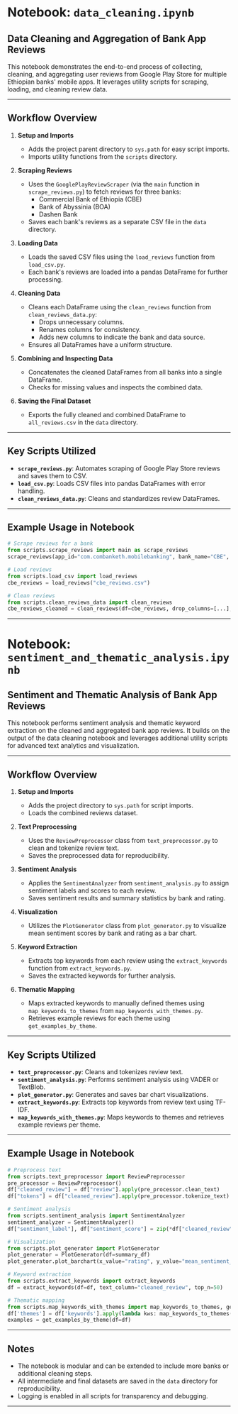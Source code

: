 # Notebook: ```data_cleaning.ipynb```
## Data Cleaning and Aggregation of Bank App Reviews

This notebook demonstrates the end-to-end process of collecting, cleaning, and aggregating user reviews from Google Play Store for multiple Ethiopian banks' mobile apps. It leverages utility scripts for scraping, loading, and cleaning review data.

---

## Workflow Overview

1. **Setup and Imports**
   - Adds the project parent directory to `sys.path` for easy script imports.
   - Imports utility functions from the `scripts` directory.

2. **Scraping Reviews**
   - Uses the `GooglePlayReviewScraper` (via the `main` function in `scrape_reviews.py`) to fetch reviews for three banks:
     - Commercial Bank of Ethiopia (CBE)
     - Bank of Abyssinia (BOA)
     - Dashen Bank
   - Saves each bank's reviews as a separate CSV file in the `data` directory.

3. **Loading Data**
   - Loads the saved CSV files using the `load_reviews` function from `load_csv.py`.
   - Each bank's reviews are loaded into a pandas DataFrame for further processing.

4. **Cleaning Data**
   - Cleans each DataFrame using the `clean_reviews` function from `clean_reviews_data.py`:
     - Drops unnecessary columns.
     - Renames columns for consistency.
     - Adds new columns to indicate the bank and data source.
   - Ensures all DataFrames have a uniform structure.

5. **Combining and Inspecting Data**
   - Concatenates the cleaned DataFrames from all banks into a single DataFrame.
   - Checks for missing values and inspects the combined data.

6. **Saving the Final Dataset**
   - Exports the fully cleaned and combined DataFrame to `all_reviews.csv` in the `data` directory.

---

## Key Scripts Utilized

- **`scrape_reviews.py`**: Automates scraping of Google Play Store reviews and saves them to CSV.
- **`load_csv.py`**: Loads CSV files into pandas DataFrames with error handling.
- **`clean_reviews_data.py`**: Cleans and standardizes review DataFrames.

---

## Example Usage in Notebook

```python
# Scrape reviews for a bank
from scripts.scrape_reviews import main as scrape_reviews
scrape_reviews(app_id="com.combanketh.mobilebanking", bank_name="CBE", total_reviews=400, lang="en", file_name="cbe_reviews.csv")

# Load reviews
from scripts.load_csv import load_reviews
cbe_reviews = load_reviews("cbe_reviews.csv")

# Clean reviews
from scripts.clean_reviews_data import clean_reviews
cbe_reviews_cleaned = clean_reviews(df=cbe_reviews, drop_columns=[...], rename_columns={...}, new_columns={...})
```

---

# Notebook: ```sentiment_and_thematic_analysis.ipynb```
## Sentiment and Thematic Analysis of Bank App Reviews

This notebook performs sentiment analysis and thematic keyword extraction on the cleaned and aggregated bank app reviews. It builds on the output of the data cleaning notebook and leverages additional utility scripts for advanced text analytics and visualization.

---

## Workflow Overview

1. **Setup and Imports**
   - Adds the project directory to `sys.path` for script imports.
   - Loads the combined reviews dataset.

2. **Text Preprocessing**
   - Uses the `ReviewPreprocessor` class from `text_preprocessor.py` to clean and tokenize review text.
   - Saves the preprocessed data for reproducibility.

3. **Sentiment Analysis**
   - Applies the `SentimentAnalyzer` from `sentiment_analysis.py` to assign sentiment labels and scores to each review.
   - Saves sentiment results and summary statistics by bank and rating.

4. **Visualization**
   - Utilizes the `PlotGenerator` class from `plot_generator.py` to visualize mean sentiment scores by bank and rating as a bar chart.

5. **Keyword Extraction**
   - Extracts top keywords from each review using the `extract_keywords` function from `extract_keywords.py`.
   - Saves the extracted keywords for further analysis.

6. **Thematic Mapping**
   - Maps extracted keywords to manually defined themes using `map_keywords_to_themes` from `map_keywords_with_themes.py`.
   - Retrieves example reviews for each theme using `get_examples_by_theme`.

---

## Key Scripts Utilized

- **`text_preprocessor.py`**: Cleans and tokenizes review text.
- **`sentiment_analysis.py`**: Performs sentiment analysis using VADER or TextBlob.
- **`plot_generator.py`**: Generates and saves bar chart visualizations.
- **`extract_keywords.py`**: Extracts top keywords from review text using TF-IDF.
- **`map_keywords_with_themes.py`**: Maps keywords to themes and retrieves example reviews per theme.

---

## Example Usage in Notebook

```python
# Preprocess text
from scripts.text_preprocessor import ReviewPreprocessor
pre_processor = ReviewPreprocessor()
df["cleaned_review"] = df["review"].apply(pre_processor.clean_text)
df["tokens"] = df["cleaned_review"].apply(pre_processor.tokenize_text)

# Sentiment analysis
from scripts.sentiment_analysis import SentimentAnalyzer
sentiment_analyzer = SentimentAnalyzer()
df["sentiment_label"], df["sentiment_score"] = zip(*df["cleaned_review"].apply(sentiment_analyzer.predict))

# Visualization
from scripts.plot_generator import PlotGenerator
plot_generator = PlotGenerator(df=summary_df)
plot_generator.plot_barchart(x_value="rating", y_value="mean_sentiment_score", hue="bank", ...)

# Keyword extraction
from scripts.extract_keywords import extract_keywords
df = extract_keywords(df=df, text_column="cleaned_review", top_n=50)

# Thematic mapping
from scripts.map_keywords_with_themes import map_keywords_to_themes, get_examples_by_theme
df['themes'] = df['keywords'].apply(lambda kws: map_keywords_to_themes(kws, keyword_theme_map))
examples = get_examples_by_theme(df=df)
```

---

## Notes

- The notebook is modular and can be extended to include more banks or additional cleaning steps.
- All intermediate and final datasets are saved in the `data` directory for reproducibility.
- Logging is enabled in all scripts for transparency and debugging.

---
